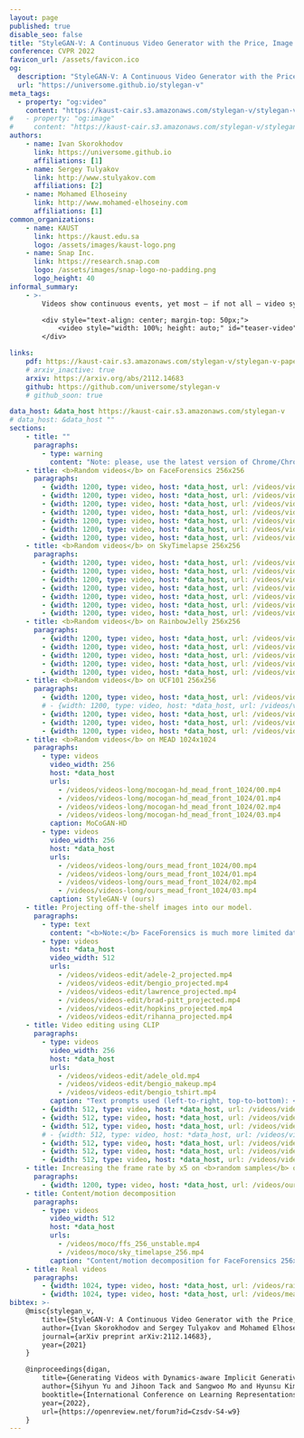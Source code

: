 ```yaml
---
layout: page
published: true
disable_seo: false
title: "StyleGAN-V: A Continuous Video Generator with the Price, Image Quality and Perks of StyleGAN2"
conference: CVPR 2022
favicon_url: /assets/favicon.ico
og:
  description: "StyleGAN-V: A Continuous Video Generator with the Price, Image Quality and Perks of StyleGAN2"
  url: "https://universome.github.io/stylegan-v"
meta_tags:
  - property: "og:video"
    content: "https://kaust-cair.s3.amazonaws.com/stylegan-v/stylegan-v.mp4"
#   - property: "og:image"
#     content: "https://kaust-cair.s3.amazonaws.com/stylegan-v/stylegan-v.mp4"
authors:
    - name: Ivan Skorokhodov
      link: https://universome.github.io
      affiliations: [1]
    - name: Sergey Tulyakov
      link: http://www.stulyakov.com
      affiliations: [2]
    - name: Mohamed Elhoseiny
      link: http://www.mohamed-elhoseiny.com
      affiliations: [1]
common_organizations:
    - name: KAUST
      link: https://kaust.edu.sa
      logo: /assets/images/kaust-logo.png
    - name: Snap Inc.
      link: https://research.snap.com
      logo: /assets/images/snap-logo-no-padding.png
      logo_height: 40
informal_summary:
    - >-
        Videos show continuous events, yet most — if not all — video synthesis frameworks treat them discretely in time. In this work, we think of videos of what they should be — time-continuous signals, and extend the paradigm of neural representations to build a continuous-time video generator. For this, we first design continuous motion representations through the lens of positional embeddings. Then, we explore the question of training on very sparse videos and demonstrate that a good generator can be learned by using as few as 2 frames per clip. After that, we rethink the traditional image and video discriminators pair and propose to use a single hypernetwork-based one. This decreases the training cost and provides richer learning signal to the generator, making it possible to train directly on 1024x1024 videos for the first time. We build our model on top of StyleGAN2 and it is just 10% more expensive to train at the same resolution while achieving almost the same image quality. Moreover, our latent space features similar properties, enabling spatial manipulations that our method can propagate in time. We can generate arbitrarily long videos at arbitrary high frame rate, while prior work struggles to generate even 64 frames at a fixed rate. Our model achieves state-of-the-art results on four modern 256x256 video synthesis benchmarks and one 1024x1024 resolution one.

        <div style="text-align: center; margin-top: 50px;">
            <video style="width: 100%; height: auto;" id="teaser-video" style="border: 1px solid black; border-radius: 1px;" preload="auto" src="https://kaust-cair.s3.amazonaws.com/stylegan-v/stylegan-v.mp4" type="video/mp4" controls></video>
        </div>

links:
    pdf: https://kaust-cair.s3.amazonaws.com/stylegan-v/stylegan-v-paper.pdf
    # arxiv_inactive: true
    arxiv: https://arxiv.org/abs/2112.14683
    github: https://github.com/universome/stylegan-v
    # github_soon: true

data_host: &data_host https://kaust-cair.s3.amazonaws.com/stylegan-v
# data_host: &data_host ""
sections:
    - title: ""
      paragraphs:
        - type: warning
          content: "Note: please, use the latest version of Chrome/Chromium or Safari to watch the videos (alternatively, you can download a video and watch it offline). Some of the videos can be displayed incorrectly in other web browsers (e.g., Firefox)."
    - title: <b>Random videos</b> on FaceForensics 256x256
      paragraphs:
        - {width: 1200, type: video, host: *data_host, url: /videos/videos-long/ours_ffs_256_unstable.mp4, caption: StyleGAN-V (ours)}
        - {width: 1200, type: video, host: *data_host, url: /videos/videos-long/mocogan-sg2_ffs_256_unstable.mp4, caption: MoCoGAN + StyleGAN2 backbone}
        - {width: 1200, type: video, host: *data_host, url: /videos/videos-long/mocogan-hd_ffs_256_unstable.mp4, caption: MoCoGAN-HD}
        - {width: 1200, type: video, host: *data_host, url: /videos/videos-long/vgpt_ffs_256_unstable.mp4, caption: VideoGPT}
        - {width: 1200, type: video, host: *data_host, url: /videos/videos-long/digan_ffs_256_unstable.mp4, caption: DIGAN}
        - {width: 1200, type: video, host: *data_host, url: /videos/videos-long/ours-lstm-1_ffs_256_unstable.mp4, caption: StyleGAN-V without our positional embeddings with continuous LSTM codes with δ<sup>z</sup> = 1 instead}
        - {width: 1200, type: video, host: *data_host, url: /videos/videos-long/ours-lstm-16_ffs_256_unstable.mp4, caption: StyleGAN-V without our positional embeddings with continuous LSTM codes with δ<sup>z</sup> = 16 instead}
    - title: <b>Random videos</b> on SkyTimelapse 256x256
      paragraphs:
        - {width: 1200, type: video, host: *data_host, url: /videos/videos-long/ours_sky_timelapse_256.mp4, caption: StyleGAN-V (ours)}
        - {width: 1200, type: video, host: *data_host, url: /videos/videos-long/mocogan-sg2_sky_timelapse_256.mp4, caption: MoCoGAN + StyleGAN2 backbone}
        - {width: 1200, type: video, host: *data_host, url: /videos/videos-long/mocogan-hd_sky_timelapse_256.mp4, caption: MoCoGAN-HD}
        - {width: 1200, type: video, host: *data_host, url: /videos/videos-long/vgpt_sky_timelapse_256.mp4, caption: VideoGPT}
        - {width: 1200, type: video, host: *data_host, url: /videos/videos-long/digan_sky_timelapse_256.mp4, caption: DIGAN}
        - {width: 1200, type: video, host: *data_host, url: /videos/videos-long/ours-lstm-1_sky_timelapse_256.mp4, caption: StyleGAN-V without our positional embeddings with continuous LSTM codes with δ<sup>z</sup> = 1 instead}
        - {width: 1200, type: video, host: *data_host, url: /videos/videos-long/ours-lstm-16_sky_timelapse_256.mp4, caption: StyleGAN-V without our positional embeddings with continuous LSTM codes with δ<sup>z</sup> = 16 instead}
    - title: <b>Random videos</b> on RainbowJelly 256x256
      paragraphs:
        - {width: 1200, type: video, host: *data_host, url: /videos/videos-long/ours_rainbow_jelly_256.mp4, caption: StyleGAN-V (ours)}
        - {width: 1200, type: video, host: *data_host, url: /videos/videos-long/mocogan-sg2_rainbow_jelly_256.mp4, caption: MoCoGAN + StyleGAN2 backbone}
        - {width: 1200, type: video, host: *data_host, url: /videos/videos-long/mocogan-hd_rainbow_jelly_256.mp4, caption: MoCoGAN-HD}
        - {width: 1200, type: video, host: *data_host, url: /videos/videos-long/vgpt_rainbow_jelly_256.mp4, caption: VideoGPT}
        - {width: 1200, type: video, host: *data_host, url: /videos/videos-long/digan_rainbow_jelly_256.mp4, caption: DIGAN}
    - title: <b>Random videos</b> on UCF101 256x256
      paragraphs:
        - {width: 1200, type: video, host: *data_host, url: /videos/videos-long/ours_ucf101_256.mp4, caption: StyleGAN-V (ours)}
        # - {width: 1200, type: video, host: *data_host, url: /videos/videos-long/mocogan-sg2_ucf101_256.mp4, caption: MoCoGAN + StyleGAN2 backbone}
        - {width: 1200, type: video, host: *data_host, url: /videos/videos-long/mocogan-hd_ucf101_256.mp4, caption: MoCoGAN-HD}
        - {width: 1200, type: video, host: *data_host, url: /videos/videos-long/vgpt_ucf101_256.mp4, caption: VideoGPT}
        - {width: 1200, type: video, host: *data_host, url: /videos/videos-long/digan_ucf101_256.mp4, caption: DIGAN}
    - title: <b>Random videos</b> on MEAD 1024x1024
      paragraphs:
        - type: videos
          video_width: 256
          host: *data_host
          urls:
            - /videos/videos-long/mocogan-hd_mead_front_1024/00.mp4
            - /videos/videos-long/mocogan-hd_mead_front_1024/01.mp4
            - /videos/videos-long/mocogan-hd_mead_front_1024/02.mp4
            - /videos/videos-long/mocogan-hd_mead_front_1024/03.mp4
          caption: MoCoGAN-HD
        - type: videos
          video_width: 256
          host: *data_host
          urls:
            - /videos/videos-long/ours_mead_front_1024/00.mp4
            - /videos/videos-long/ours_mead_front_1024/01.mp4
            - /videos/videos-long/ours_mead_front_1024/02.mp4
            - /videos/videos-long/ours_mead_front_1024/03.mp4
          caption: StyleGAN-V (ours)
    - title: Projecting off-the-shelf images into our model.
      paragraphs:
        - type: text
          content: "<b>Note:</b> FaceForensics is much more limited dataset than FFHQ (only ~700 identites!), that's why our projection results are inferior to those of StyleGAN2"
        - type: videos
          host: *data_host
          video_width: 512
          urls:
            - /videos/videos-edit/adele-2_projected.mp4
            - /videos/videos-edit/bengio_projected.mp4
            - /videos/videos-edit/lawrence_projected.mp4
            - /videos/videos-edit/brad-pitt_projected.mp4
            - /videos/videos-edit/hopkins_projected.mp4
            - /videos/videos-edit/rihanna_projected.mp4
    - title: Video editing using CLIP
      paragraphs:
        - type: videos
          video_width: 256
          host: *data_host
          urls:
            - /videos/videos-edit/adele_old.mp4
            - /videos/videos-edit/bengio_makeup.mp4
            - /videos/videos-edit/bengio_tshirt.mp4
          caption: "Text prompts used (left-to-right, top-to-bottom): <b>&laquo;An old person&raquo;</b>, <b>&laquo;A person with makeup&raquo;</b>, <b>&laquo;A person with a purple t-shirt&raquo;</b>"
        - {width: 512, type: video, host: *data_host, url: /videos/videos-edit/beard_gen_w.mp4, caption: "Left: original video. Right: edited with <b>&laquo;A person with a beard&raquo;</b>"}
        - {width: 512, type: video, host: *data_host, url: /videos/videos-edit/blue_eyes_gen_w.mp4, caption: "Left: original video. Right: edited with <b>&laquo;A person with blue eyes&raquo;</b>"}
        - {width: 512, type: video, host: *data_host, url: /videos/videos-edit/old_gen_w.mp4, caption: "Left: original video. Right: edited with <b>&laquo;An old person&raquo;</b>"}
        # - {width: 512, type: video, host: *data_host, url: /videos/videos-edit/mustaches_gen_w.mp4, caption: "Left: original video. Right: edited with <b>&laquo;A person with mustaches&raquo;</b>"}
        - {width: 512, type: video, host: *data_host, url: /videos/videos-edit/bright_sun_gen_w.mp4, caption: "Left: original video. Right: edited with <b>&laquo;Bright sun&raquo;</b>"}
        - {width: 512, type: video, host: *data_host, url: /videos/videos-edit/cloudy_day_gen_w.mp4, caption: "Left: original video. Right: edited with <b>&laquo;Very cloudy day&raquo;</b>"}
        - {width: 512, type: video, host: *data_host, url: /videos/videos-edit/aurora_gen_w.mp4, caption: "Left: original video. Right: edited with <b>&laquo;Aurora&raquo;</b>"}
    - title: Increasing the frame rate by x5 on <b>random samples</b> on FaceForensics 256x256
      paragraphs:
        - {width: 1200, type: video, host: *data_host, url: /videos/ours_ffs_256_unstable_fps_x5.mp4, caption: "Increasing the frame rate by x5"}
    - title: Content/motion decomposition
      paragraphs:
        - type: videos
          video_width: 512
          host: *data_host
          urls:
            - /videos/moco/ffs_256_unstable.mp4
            - /videos/moco/sky_timelapse_256.mp4
          caption: "Content/motion decomposition for FaceForensics 256x256 (left) and SkyTimelapse 256x256 (right). Each row is a different content code, while each column is a different set of motion codes. Note that our method captures temporal patterns not only in terms of motion, but also appearance changes, like time of day."
    - title: Real videos
      paragraphs:
        - {width: 1024, type: video, host: *data_host, url: /videos/rainbow_jelly_256.mp4, caption: "Real videos for RainbowJelly 256x256"}
        - {width: 1024, type: video, host: *data_host, url: /videos/mead_front_256.mp4, caption: "Real videos for MEAD 256x256. Note that heads have static positions"}
bibtex: >-
    @misc{stylegan_v,
        title={StyleGAN-V: A Continuous Video Generator with the Price, Image Quality and Perks of StyleGAN2},
        author={Ivan Skorokhodov and Sergey Tulyakov and Mohamed Elhoseiny},
        journal={arXiv preprint arXiv:2112.14683},
        year={2021}
    }

    @inproceedings{digan,
        title={Generating Videos with Dynamics-aware Implicit Generative Adversarial Networks},
        author={Sihyun Yu and Jihoon Tack and Sangwoo Mo and Hyunsu Kim and Junho Kim and Jung-Woo Ha and Jinwoo Shin},
        booktitle={International Conference on Learning Representations},
        year={2022},
        url={https://openreview.net/forum?id=Czsdv-S4-w9}
    }
---
```

